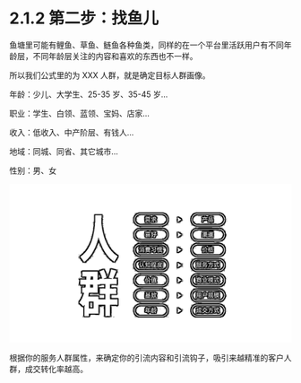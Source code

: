 # 2.1.2 第二步：找鱼儿

鱼塘里可能有鲤鱼、草鱼、鲢鱼各种鱼类，同样的在一个平台里活跃用户有不同年龄层，不同年龄层关注的内容和喜欢的东西也不一样。

所以我们公式里的为 XXX 人群，就是确定目标人群画像。

年龄：少儿、大学生、25-35 岁、35-45 岁...

职业：学生、白领、蓝领、宝妈、店家...

收入：低收入、中产阶层、有钱人...

地域：同城、同省、其它城市...

性别：男、女

![](img/57a35ea645b2eaab0c3e50043288d77d.png)

根据你的服务人群属性，来确定你的引流内容和引流钩子，吸引来越精准的客户人群，成交转化率越高。